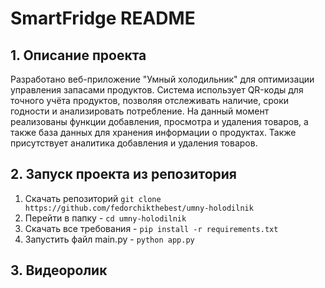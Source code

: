 # SmartFridge README

## 1. Описание проекта
Разработано веб-приложение "Умный холодильник" для оптимизации управления запасами продуктов. Система использует QR-коды для точного учёта продуктов, позволяя отслеживать наличие, сроки годности и анализировать потребление. 
На данный момент реализованы функции добавления, просмотра и удаления товаров, а также база данных для хранения информации о продуктах. Также присутствует аналитика добавления и удаления товаров.

## 2. Запуск проекта из репозитория
1. Скачать репозиторий
  ```git clone https://github.com/fedorchikthebest/umny-holodilnik```
2. Перейти в папку - ```cd umny-holodilnik```
3. Скачать все требования - ```pip install -r requirements.txt```
4. Запустить файл main.py - ```python app.py```

## 3. Видеоролик
